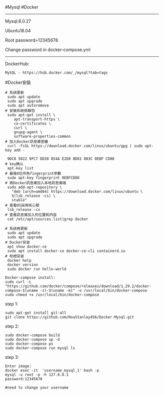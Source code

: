 #Mysql  #Docker

---------------------------------------

Mysql:8.0.27

Ubuntu18.04

Root password=12345678

Change password in docker-compose.yml

---------------------------------------
DockerHub:

    MySQL - https://hub.docker.com/_/mysql?tab=tags

#Docker安裝

    # 系统更新
     sudo apt update
     sudo apt upgrade
     sudo apt autoremove
    # 安裝系統依賴包
     sudo apt-get install \
        apt-transport-https \
        ca-certificates \
        curl \
        gnupg-agent \
        software-properties-common
    # 加入Docker訊息庫密鑰
     curl -fsSL https://download.docker.com/linux/ubuntu/gpg | sudo apt-key add -
    
     9DC8 5822 9FC7 DD38 854A E2D8 8D81 803C 0EBF CD88
    # key确认
     apt-key list
    # 最後8位作為fingerprint参數
     sudo apt-key fingerprint 0EBFCD88
    # 將Docker訊息庫加入本地訊息庫端
     sudo add-apt-repository \
       "deb [arch=amd64] https://download.docker.com/linux/ubuntu \
       $(lsb_release -cs) \
       stable"
    # 查看OS採用核心號
     lsb_release -cs
    # 查看訊息庫加入的位置和内容
     cat /etc/apt/sources.list|grep docker

    # 系统再更新
     sudo apt update
     sudo apt upgrade
    # Docker安装
     apt show docker-ce
     sudo apt install docker-ce docker-ce-cli containerd.io
    # 校檢安装
     docker help
     docker version
     sudo docker run hello-world

    Docker-compose install:
    sudo curl -L "https://github.com/docker/compose/releases/download/1.29.2/docker-compose-$(uname -s)-$(uname -m)" -o /usr/local/bin/docker-compose
    sudo chmod +x /usr/local/bin/docker-compose
    

step 1:
    
    sudo apt-get install git-all
    git clone https://github.com/HouStanley456/Docker-Mysql.git
    
step 2:
    
    sudo docker-compose build
    sudo docker-compose up -d
    sudo docker-compose ps
    sudo docker-compose run mysql ls
    
step 3:
    
    Enter image:
    docker exec -it  'username_mysql_1' bash -p
    mysql -u root -p -h 127.0.0.1
    password:12345678
    
    #need to change your username
    

